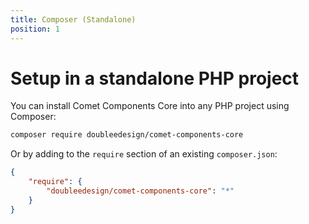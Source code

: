 ```yaml
---
title: Composer (Standalone)
position: 1
---
```


# Setup in a standalone PHP project

You can install Comet Components Core into any PHP project using Composer:

```bash
composer require doubleedesign/comet-components-core
```

Or by adding to the `require` section of an existing `composer.json`:

```json
{
	"require": {
		"doubleedesign/comet-components-core": "*"
	}
}
```
